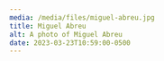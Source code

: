 ```yaml
---
media: /media/files/miguel-abreu.jpg
title: Miguel Abreu
alt: A photo of Miguel Abreu
date: 2023-03-23T10:59:00-0500
---
```

